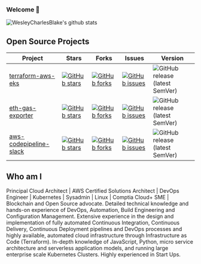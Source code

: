 ### Welcome 👋

![WesleyCharlesBlake's github stats](https://github-readme-stats.vercel.app/api?username=WesleyCharlesBlake&show_icons=true&title_color=fff&icon_color=79ff97&text_color=9f9f9f&bg_color=151515)


## Open Source Projects

| Project                                                                      | Stars                                                                                                                                                           | Forks                                                                                                                                                        | Issues                                                                                                                                                        | Version |
| ---------------------------------------------------------------------------- | --------------------------------------------------------------------------------------------------------------------------------------------------------------- | ------------------------------------------------------------------------------------------------------------------------------------------------------------ | ------------------------------------------------------------------------------------------------------------------------------------------------------------- | --- |
| [terraform-aws-eks](https://github.com/WesleyCharlesBlake/terraform-aws-eks) | [![GitHub stars](https://img.shields.io/github/stars/WesleyCharlesBlake/terraform-aws-eks)](https://github.com/WesleyCharlesBlake/terraform-aws-eks/stargazers) | [![GitHub forks](https://img.shields.io/github/forks/WesleyCharlesBlake/terraform-aws-eks)](https://github.com/WesleyCharlesBlake/terraform-aws-eks/network) | [![GitHub issues](https://img.shields.io/github/issues/WesleyCharlesBlake/terraform-aws-eks)](https://github.com/WesleyCharlesBlake/terraform-aws-eks/issues) |![GitHub release (latest SemVer)](https://img.shields.io/github/v/release/WesleyCharlesBlake/terraform-aws-eks)|
| [eth-gas-exporter](https://github.com/WesleyCharlesBlake/eth-gas-exporter) | [![GitHub stars](https://img.shields.io/github/stars/WesleyCharlesBlake/eth-gas-exporter)](https://github.com/WesleyCharlesBlake/eth-gas-exporter/stargazers) | [![GitHub forks](https://img.shields.io/github/forks/WesleyCharlesBlake/eth-gas-exporter)](https://github.com/WesleyCharlesBlake/eth-gas-exporter/network) | [![GitHub issues](https://img.shields.io/github/issues/WesleyCharlesBlake/eth-gas-exporter)](https://github.com/WesleyCharlesBlake/eth-gas-exporter/issues) |![GitHub release (latest SemVer)](https://img.shields.io/github/v/release/WesleyCharlesBlake/eth-gas-exporter)|
| [aws-codepipeline-slack](https://github.com/WesleyCharlesBlake/aws-codepipeline-slack) | [![GitHub stars](https://img.shields.io/github/stars/WesleyCharlesBlake/aws-codepipeline-slack)](https://github.com/WesleyCharlesBlake/aws-codepipeline-slack/stargazers) | [![GitHub forks](https://img.shields.io/github/forks/WesleyCharlesBlake/aws-codepipeline-slack)](https://github.com/WesleyCharlesBlake/aws-codepipeline-slack/network) | [![GitHub issues](https://img.shields.io/github/issues/WesleyCharlesBlake/aws-codepipeline-slack)](https://github.com/WesleyCharlesBlake/aws-codepipeline-slack/issues) |![GitHub release (latest SemVer)](https://img.shields.io/github/v/release/WesleyCharlesBlake/aws-codepipeline-slack)|


## Who am I
Principal Cloud Architect | AWS Certified Solutions Architect | DevOps Engineer | Kubernetes | Sysadmin | Linux | Comptia Cloud+ SME | Blockchain and Open Source advocate. Detailed technical knowledge and hands-on experience of DevOps, Automation, Build Engineering and Configuration Management. Extensive experience in the design and implementation of fully automated Continuous Integration, Continuous Delivery, Continuous Deployment pipelines and DevOps processes and highly available, automated cloud infrastructure through Infrastructure as Code (Terraform). In-depth knowledge of JavaScript, Python, micro service architecture and serverless application models, and running large enterprise scale Kubernetes Clusters. Highly experienced in Start Ups. 
